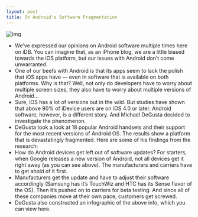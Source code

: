 ```yaml
---
layout: post
title: On Android's Software Fragmentation
---
```

![img](http://media.idownloadblog.com/wp-content/uploads/2011/08/android-broken-e1315669275342.jpg)
* We’ve expressed our opinions on Android software multiple times here on iDB. You can imagine that, as an iPhone blog, we are a little biased towards the iOS platform, but our issues with Android don’t come unwarranted.
* One of our beefs with Android is that its apps seem to lack the polish that iOS apps have — even in software that is available on both platforms. Why is that? Well, not only do developers have to worry about multiple screen sizes, they also have to worry about multiple versions of Android…
* Sure, iOS has a lot of versions out in the wild. But studies have shown that above 90% of iDevice users are on iOS 4.0 or later. Android software, however, is a different story. And Michael DeGusta decided to investigate the phenomenon.
* DeGusta took a look at 18 popular Android handsets and their support for the most recent versions of Android OS. The results show a platform that is devastatingly fragmented. Here are some of his findings from the research:
* How do Android devices get left out of software updates? For starters, when Google releases a new version of Android, not all devices get it right away (as you can see above). The manufacturers and carriers have to get ahold of it first.
* Manufacturers get the update and have to adjust their software accordingly (Samsung has it’s TouchWiz and HTC has its Sense flavor of the OS). Then it’s pushed on to carriers for beta testing. And since all of these companies move at their own pace, customers get screwed.
* DeGusta also constructed an infographic of the above info, which you can view here.

